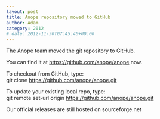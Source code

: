 ```yaml
---
layout: post
title: Anope repository moved to GitHub
author: Adam
category: 2012
# date: 2012-11-30T07:45:40+00:00
---
```


<!--
BEGIN SUMMARY
The Anope team moved the git repository to GitHub.
END SUMMARY
-->

The Anope team moved the git repository to GitHub.

You can find it at <a href="https://github.com/anope/anope">https://github.com/anope/anope</a> now.

To checkout from GitHub, type:
<br/>
     git clone https://github.com/anope/anope.git

To update your existing local repo, type:
<br/>
    git remote set-url origin https://github.com/anope/anope.git

Our official releases are still hosted on sourceforge.net

